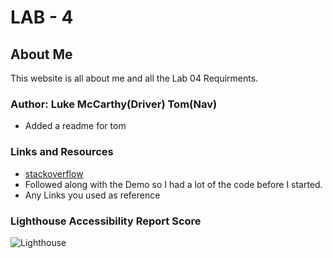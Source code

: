 # LAB - 4 

## About Me

This website is all about me and all the Lab 04 Requirments. 

### Author: Luke McCarthy(Driver) Tom(Nav) 
* Added a readme for tom

### Links and Resources

* [stackoverflow](https://stackoverflow.com/questions/41604263/how-do-i-display-local-image-in-markdown)
* Followed along with the Demo so I had a lot of the code before I started.
* Any Links you used as reference

### Lighthouse Accessibility Report Score

![Lighthouse](file:///C:/Users/lukem/Pictures/Screenshot%202023-09-12%20153335.png)